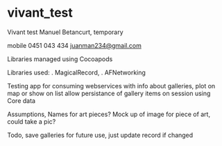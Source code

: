 vivant_test
===========

Vivant test Manuel Betancurt, temporary

mobile 0451 043 434
juanman234@gmail.com

Libraries managed using Cocoapods

Libraries used:
. MagicalRecord, 
. AFNetworking

Testing app for consuming webservices with info about galleries,
plot on map or show on list
allow persistance of gallery items on session using Core data

Assumptions,
Names for art pieces?
Mock up of image for piece of art, could take a pic?

Todo,
save galleries for future use, just update record if changed
